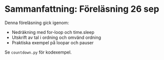 # Sammanfattning: Föreläsning 26 sep

Denna föreläsning gick igenom:
- Nedräkning med for-loop och time.sleep
- Utskrift av tal i ordning och omvänd ordning
- Praktiska exempel på loopar och pauser

Se `countdown.py` för kodexempel.